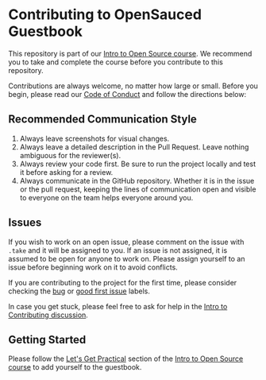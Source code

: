 # Contributing to OpenSauced Guestbook

This repository is part of our [Intro to Open Source course](https://opensauced.pizza/learn/intro-to-oss/). We recommend you to take and complete the course before you contribute to this repository.

Contributions are always welcome, no matter how large or small. Before you begin, please read our [Code of Conduct](https://opensauced.pizza/docs/contributing/code-of-conduct/) and follow the directions below:

## Recommended Communication Style

1. Always leave screenshots for visual changes.
2. Always leave a detailed description in the Pull Request. Leave nothing ambiguous for the reviewer(s).
3. Always review your code first. Be sure to run the project locally and test it before asking for a review.
4. Always communicate in the GitHub repository. Whether it is in the issue or the pull request, keeping the lines of communication open and visible to everyone on the team helps everyone around you.

## Issues

If you wish to work on an open issue, please comment on the issue with `.take` and it will be assigned to you. If an issue is not assigned, it is assumed to be open for anyone to work on. Please assign yourself to an issue before beginning work on it to avoid conflicts.

If you are contributing to the project for the first time, please consider checking the [bug](https://github.com/open-sauced/intro/issues?q=is%3Aissue+is%3Aopen+label%3A%22%F0%9F%90%9B+bug%22) or [good first issue](https://github.com/open-sauced/intro/issues?q=is%3Aissue+is%3Aopen+label%3A%22good+first+issue%22) labels.

In case you get stuck, please feel free to ask for help in the [Intro to Contributing discussion](https://github.com/orgs/open-sauced/discussions/34).

## Getting Started

Please follow the [Let's Get Practical](https://opensauced.pizza/learn/intro-to-oss/how-to-contribute-to-open-source#lets-get-practical) section of the [Intro to Open Source course](https://opensauced.pizza/learn/intro-to-oss/) to add yourself to the guestbook.
